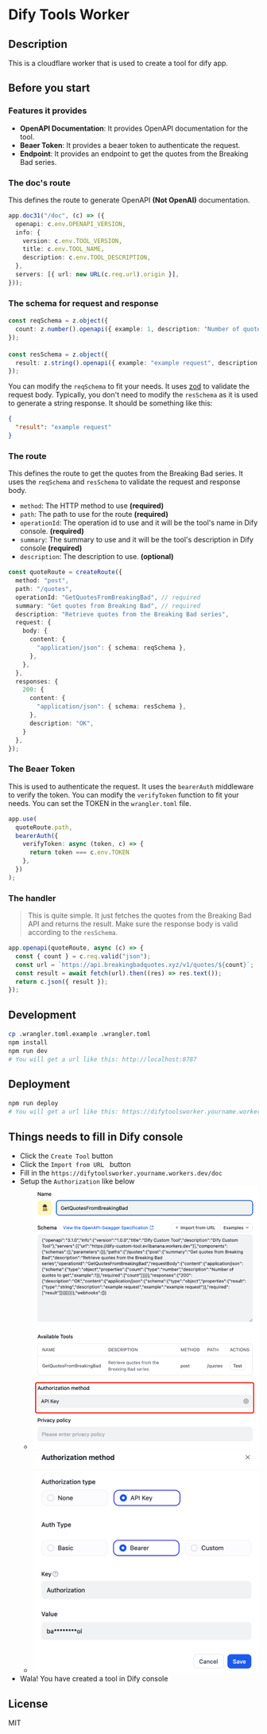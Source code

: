 # Dify Tools Worker

## Description

This is a cloudflare worker that is used to create a tool for dify app.

## Before you start

### Features it provides

- **OpenAPI Documentation**: It provides OpenAPI documentation for the tool.
- **Beaer Token**: It provides a beaer token to authenticate the request.
- **Endpoint**: It provides an endpoint to get the quotes from the Breaking Bad series.

### The doc's route

This defines the route to generate OpenAPI **(Not OpenAI)** documentation.

```typescript
app.doc31("/doc", (c) => ({
  openapi: c.env.OPENAPI_VERSION,
  info: {
    version: c.env.TOOL_VERSION,
    title: c.env.TOOL_NAME,
    description: c.env.TOOL_DESCRIPTION,
  },
  servers: [{ url: new URL(c.req.url).origin }],
}));
```

### The schema for request and response

```typescript
const reqSchema = z.object({
  count: z.number().openapi({ example: 1, description: "Number of quotes to get" }),
});

const resSchema = z.object({
  result: z.string().openapi({ example: "example request", description: "example request" }),
});
```

You can modify the `reqSchema` to fit your needs. It uses [zod]() to validate the request body. Typically, you don't need to modify the `resSchema` as it is used to generate a string response. It should be something like this:

```json
{
  "result": "example request"
}
```

### The route

This defines the route to get the quotes from the Breaking Bad series. It uses the `reqSchema` and `resSchema` to validate the request and response body.

- `method`: The HTTP method to use **(required)**
- `path`: The path to use for the route **(required)**
- `operationId`: The operation id to use and it will be the tool's name in Dify console. **(required)**
- `summary`: The summary to use and it will be the tool's description in Dify console **(required)**
- `description`: The description to use. **(optional)**

```typescript
const quoteRoute = createRoute({
  method: "post",
  path: "/quotes",
  operationId: "GetQuotesFromBreakingBad", // required
  summary: "Get quotes from Breaking Bad", // required
  description: "Retrieve quotes from the Breaking Bad series",
  request: {
    body: {
      content: {
        "application/json": { schema: reqSchema },
      },
    },
  },
  responses: {
    200: {
      content: {
        "application/json": { schema: resSchema },
      },
      description: "OK",
    }
  },
});
```

### The Beaer Token

This is used to authenticate the request. It uses the `bearerAuth` middleware to verify the token. You can modify the `verifyToken` function to fit your needs.
You can set the TOKEN in the `wrangler.toml` file.
```typescript
app.use(
  quoteRoute.path,
  bearerAuth({
    verifyToken: async (token, c) => {
      return token === c.env.TOKEN
    },
  })
);
```
### The handler

> This is quite simple. It just fetches the quotes from the Breaking Bad API and returns the result. Make sure the response body is valid according to the `resSchema`. 

```typescript
app.openapi(quoteRoute, async (c) => {
  const { count } = c.req.valid("json");
  const url = `https://api.breakingbadquotes.xyz/v1/quotes/${count}`;
  const result = await fetch(url).then((res) => res.text());
  return c.json({ result });
});
```

## Development

```sh
cp .wrangler.toml.example .wrangler.toml
npm install
npm run dev
# You will get a url like this: http://localhost:8787
```

## Deployment

```sh
npm run deploy 
# You will get a url like this: https://difytoolsworker.yourname.workers.dev
```

## Things needs to fill in Dify console

- Click the `Create Tool` button
- Click the `Import from URL ` button
- Fill in the `https://difytoolsworker.yourname.workers.dev/doc`
- Setup the `Authorization` like below
  - ![Step 1](./assets/1.png)
  - ![Step 2](./assets/2.png)
- Wala! You have created a tool in Dify console


## License

MIT
